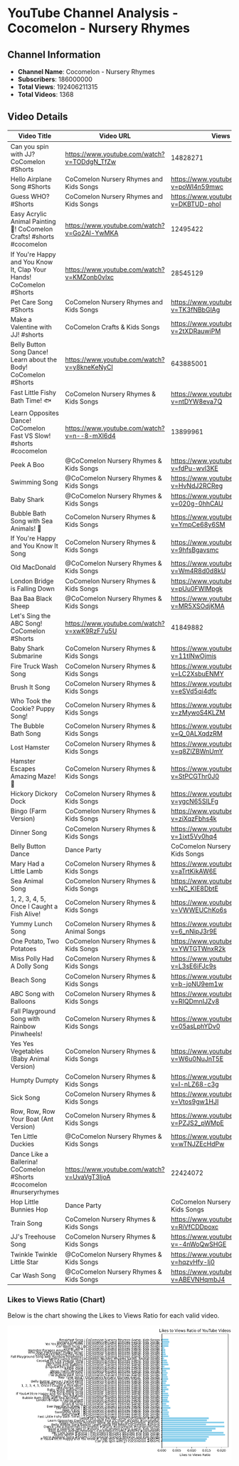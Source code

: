 # YouTube Channel Analysis - Cocomelon - Nursery Rhymes

## Channel Information
- **Channel Name**: Cocomelon - Nursery Rhymes
- **Subscribers**: 186000000
- **Total Views**: 192406211315
- **Total Videos**: 1368

## Video Details

| Video Title               | Video URL                              | Views   | Likes   | Comments |
|---------------------------|----------------------------------------|---------|---------|----------|
| Can you spin with JJ? CoComelon #Shorts | https://www.youtube.com/watch?v=TODdgN_TfZw | 14828271 | 217420 | 0 |
| Hello Airplane Song #Shorts | CoComelon Nursery Rhymes and Kids Songs | https://www.youtube.com/watch?v=poWI4n59mwc | 81829537 | 1291516 | 0 |
| Guess WHO? #Shorts | CoComelon Nursery Rhymes and Kids Songs | https://www.youtube.com/watch?v=DKBTUD-phoI | 44108218 | 936902 | 0 |
| Easy Acrylic Animal Painting🎨! CoComelon Crafts! #shorts #cocomelon | https://www.youtube.com/watch?v=Go2Al-YwMKA | 12495422 | 209633 | 0 |
| If You&#39;re Happy and You Know It, Clap Your Hands! CoComelon #Shorts | https://www.youtube.com/watch?v=KMZonb0vIxc | 28545129 | 431957 | 0 |
| Pet Care Song #Shorts | CoComelon Nursery Rhymes and Kids Songs | https://www.youtube.com/watch?v=TK3fNBbGlAg | 15678132 | 324478 | 0 |
| Make a Valentine with JJ! #shorts | CoComelon Crafts &amp; Kids Songs | https://www.youtube.com/watch?v=2tXDRauwiPM | 19034216 | 343971 | 0 |
| Belly Button Song Dance! Learn about the Body! CoComelon #Shorts | https://www.youtube.com/watch?v=y8kneKeNyCI | 643885001 | 9574976 | 0 |
| Fast Little Fishy Bath Time! 🐟 | CoComelon Nursery Rhymes &amp; Kids Songs | https://www.youtube.com/watch?v=ntDYW8eva7Q | 12788235 | 31804 | 0 |
| Learn Opposites Dance! CoComelon Fast VS Slow! #shorts #cocomelon | https://www.youtube.com/watch?v=n--8-mXl6d4 | 13899961 | 210324 | 0 |
| Peek A Boo | @CoComelon Nursery Rhymes &amp; Kids Songs | https://www.youtube.com/watch?v=fdPu-wvl3KE | 2320530599 | 4494944 | 0 |
| Swimming Song | @CoComelon Nursery Rhymes &amp; Kids Songs | https://www.youtube.com/watch?v=HvNdJ2RCReg | 1468029877 | 3414391 | 0 |
| Baby Shark | @CoComelon Nursery Rhymes &amp; Kids Songs | https://www.youtube.com/watch?v=020g-0hhCAU | 3651752630 | 8356748 | 0 |
| Bubble Bath Song with Sea Animals!  🛀 | CoComelon Nursery Rhymes &amp; Kids Songs | https://www.youtube.com/watch?v=YmpCe68y6SM | 22115527 | 45006 | 0 |
| If You&#39;re Happy and You Know It Song | CoComelon Nursery Rhymes &amp; Kids Songs | https://www.youtube.com/watch?v=9hfsBgavsmc | 422266371 | 909712 | 0 |
| Old MacDonald | @CoComelon Nursery Rhymes &amp; Kids Songs | https://www.youtube.com/watch?v=Wm4R8d0d8kU | 2172981376 | 6244087 | 0 |
| London Bridge is Falling Down | CoComelon Nursery Rhymes &amp; Kids Songs | https://www.youtube.com/watch?v=pUu0FWlMpgk | 1096803909 | 2073247 | 0 |
| Baa Baa Black Sheep | @CoComelon Nursery Rhymes &amp; Kids Songs | https://www.youtube.com/watch?v=MR5XSOdjKMA | 4307618366 | 10102136 | 0 |
| Let&#39;s Sing the ABC Song! CoComelon #Shorts | https://www.youtube.com/watch?v=xwK9RzF7u5U | 41849882 | 660666 | 0 |
| Baby Shark Submarine | CoComelon Nursery Rhymes &amp; Kids Songs | https://www.youtube.com/watch?v=11tlNwOjmis | 412464535 | 907707 | 0 |
| Fire Truck Wash Song | CoComelon Nursery Rhymes &amp; Kids Songs | https://www.youtube.com/watch?v=LC2XsbuENMY | 259902415 | 296765 | 0 |
| Brush It Song | CoComelon Nursery Rhymes &amp; Kids Songs | https://www.youtube.com/watch?v=eSVd5qi4dfc | 86969398 | 131595 | 0 |
| Who Took the Cookie? Puppy Song! | CoComelon Nursery Rhymes &amp; Kids Songs | https://www.youtube.com/watch?v=zMywoS4KLZM | 13260372 | 15505 | 0 |
| The Bubble Bath Song | CoComelon Nursery Rhymes &amp; Kids Songs | https://www.youtube.com/watch?v=Q_0ALXqdzRM | 27330226 | 45068 | 0 |
| Lost Hamster | CoComelon Nursery Rhymes &amp; Kids Songs | https://www.youtube.com/watch?v=q8ZlZBWnUmY | 350276616 | 841731 | 0 |
| Hamster Escapes Amazing Maze! 🐹 | CoComelon Nursery Rhymes &amp; Kids Songs | https://www.youtube.com/watch?v=StPCGThr0J0 | 21768733 | 24541 | 0 |
| Hickory Dickory Dock | CoComelon Nursery Rhymes &amp; Kids Songs | https://www.youtube.com/watch?v=ygcN65SlLFg | 1176800120 | 2299027 | 0 |
| Bingo (Farm Version) | CoComelon Nursery Rhymes &amp; Kids Songs | https://www.youtube.com/watch?v=ziXqzFbhs4k | 380245339 | 576506 | 0 |
| Dinner Song | CoComelon Nursery Rhymes &amp; Kids Songs | https://www.youtube.com/watch?v=1jxt5Vy0hq4 | 60073587 | 52974 | 0 |
| Belly Button Dance | Dance Party | CoComelon Nursery Rhymes &amp; Kids Songs | https://www.youtube.com/watch?v=LA2q3QwhG54 | 172780449 | 274232 | 0 |
| Mary Had a Little Lamb | CoComelon Nursery Rhymes &amp; Kids Songs | https://www.youtube.com/watch?v=aTrtKikAW6E | 312355346 | 603994 | 0 |
| Sea Animal Song | CoComelon Nursery Rhymes &amp; Kids Songs | https://www.youtube.com/watch?v=NC_KIE8DbtE | 270276553 | 456039 | 0 |
| 1, 2, 3, 4, 5, Once I Caught a Fish Alive! | CoComelon Nursery Rhymes &amp; Kids Songs | https://www.youtube.com/watch?v=VWWEUChKo6s | 137725085 | 361497 | 0 |
| Yummy Lunch Song | CoComelon Nursery Rhymes &amp; Animal Songs | https://www.youtube.com/watch?v=6_nNipJ3r9E | 60401023 | 49001 | 0 |
| One Potato, Two Potatoes | CoComelon Nursery Rhymes &amp; Kids Songs | https://www.youtube.com/watch?v=YWTGTWnxR2k | 690443510 | 1613033 | 0 |
| Miss Polly Had A Dolly Song | CoComelon Nursery Rhymes &amp; Kids Songs | https://www.youtube.com/watch?v=L3sE6iFJc9s | 118272931 | 149959 | 0 |
| Beach Song | CoComelon Nursery Rhymes &amp; Kids Songs | https://www.youtube.com/watch?v=b-joNU9em1w | 699552843 | 1913554 | 0 |
| ABC Song with Balloons | CoComelon Nursery Rhymes &amp; Kids Songs | https://www.youtube.com/watch?v=RIQDmnIJZv8 | 269401838 | 587058 | 0 |
| Fall Playground Song with Rainbow Pinwheels! | CoComelon Nursery Rhymes &amp; Kids Songs | https://www.youtube.com/watch?v=05asLphYDv0 | 2401665 | 4950 | 0 |
| Yes Yes Vegetables (Baby Animal Version) | CoComelon Nursery Rhymes &amp; Kids Songs | https://www.youtube.com/watch?v=W6u0NuJnT5E | 61561304 | 47142 | 0 |
| Humpty Dumpty | CoComelon Nursery Rhymes &amp; Kids Songs | https://www.youtube.com/watch?v=I-nLZ68-c3g | 498666192 | 1240658 | 0 |
| Sick Song | CoComelon Nursery Rhymes &amp; Kids Songs | https://www.youtube.com/watch?v=Vtos9gw1HJI | 2054979663 | 4311379 | 0 |
| Row, Row, Row Your Boat (Ant Version) | CoComelon Nursery Rhymes &amp; Kids Songs | https://www.youtube.com/watch?v=PZJS2_pWMpE | 249163590 | 283993 | 0 |
| Ten Little Duckies | @CoComelon Nursery Rhymes &amp; Kids Songs | https://www.youtube.com/watch?v=wTNJZEcHdPw | 1079314705 | 2065184 | 0 |
| Dance Like a Ballerina! CoComelon #Shorts #cocomelon #nurseryrhymes | https://www.youtube.com/watch?v=UvaVgT3IjoA | 22424072 | 472250 | 0 |
| Hop Little Bunnies Hop | Dance Party | CoComelon Nursery Rhymes &amp; Kids Songs | https://www.youtube.com/watch?v=qJqcKARqe8w | 75777774 | 40095 | 0 |
| Train Song | CoComelon Nursery Rhymes &amp; Kids Songs | https://www.youtube.com/watch?v=RiVfCDDpoxc | 277979528 | 730362 | 0 |
| JJ&#39;s Treehouse Song | CoComelon Nursery Rhymes &amp; Kids Songs | https://www.youtube.com/watch?v=-4nWoQwSHGE | 63305564 | 73781 | 0 |
| Twinkle Twinkle Little Star | @CoComelon Nursery Rhymes &amp; Kids Songs | https://www.youtube.com/watch?v=hqzvHfy-Ij0 | 490643533 | 536719 | 0 |
| Car Wash Song | @CoComelon Nursery Rhymes &amp; Kids Songs | https://www.youtube.com/watch?v=ABEVNHqmbJ4 | 1128560918 | 2488772 | 0 |
### Likes to Views Ratio (Chart)
Below is the chart showing the Likes to Views Ratio for each valid video.

![Likes to Views Ratio](likes_to_views_ratio.png)

